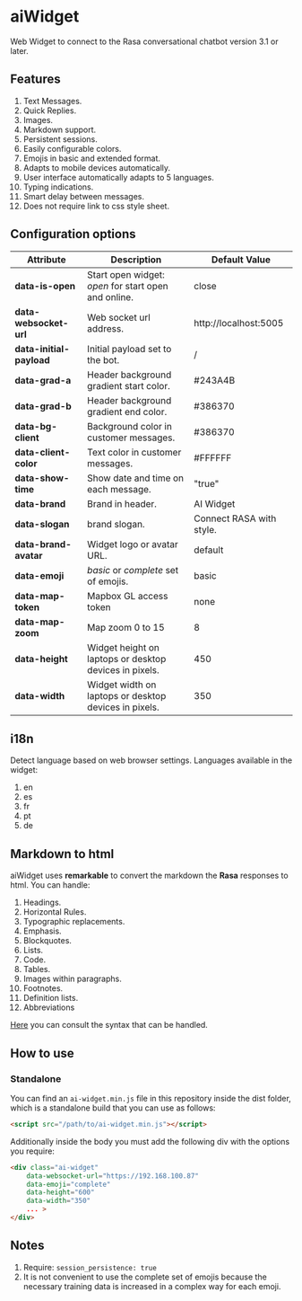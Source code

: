 # aiWidget
Web Widget to connect to the Rasa conversational chatbot version 3.1 or later.
## Features
1. Text Messages.
2. Quick Replies.
3. Images.
4. Markdown support.
5. Persistent sessions.
6. Easily configurable colors.
9. Emojis in basic and extended format.
10. Adapts to mobile devices automatically.
11. User interface automatically adapts to 5 languages.
12. Typing indications.
13. Smart delay between messages.
14. Does not require link to css style sheet.

## Configuration options
|Attribute|Description|Default Value|
|---------|-----------|-------------|
|**data-is-open**|Start open widget: *open* for start open and online.|close|
|**data-websocket-url**| Web socket url address.|http://localhost:5005|
|**data-initial-payload**|Initial payload set to the bot.|/|
|**data-grad-a**|Header background gradient start color.|#243A4B|
|**data-grad-b**|Header background gradient end color.|#386370|
|**data-bg-client**|Background color in customer messages.|#386370|
|**data-client-color**|Text color in customer messages.|#FFFFFF|
|**data-show-time**|Show date and time on each message.|"true"|
|**data-brand**|Brand in header.|AI Widget|
|**data-slogan**|brand slogan.|Connect RASA with style.|
|**data-brand-avatar**|Widget logo or avatar URL.|default|
|**data-emoji**|*basic* or *complete* set of emojis.|basic|
|**data-map-token**|Mapbox GL access token|none|
|**data-map-zoom**|Map zoom 0 to 15| 8 |
|**data-height**|Widget height on laptops or desktop devices in pixels.|450|
|**data-width**|Widget width on laptops or desktop devices in pixels.|350|
## i18n
Detect language based on web browser settings.
Languages available in the widget:
1. en
2. es
3. fr
4. pt
5. de

## Markdown to html
aiWidget uses **remarkable** to convert the markdown the **Rasa** responses to html.
You can handle:
1. Headings.
2. Horizontal Rules.
3. Typographic replacements.
4. Emphasis.
5. Blockquotes.
6. Lists.
7. Code.
8. Tables.
9. Images within paragraphs.
10. Footnotes.
11. Definition lists.
12. Abbreviations

[Here](https://jonschlinkert.github.io/remarkable/demo/) you can consult the syntax that can be handled.

## How to use

### Standalone
You can find an `ai-widget.min.js` file in this repository inside the dist folder, which is a standalone build that you can use as follows:

```html
<script src="/path/to/ai-widget.min.js"></script>
```
Additionally inside the body you must add the following div with the options you require:

```html
<div class="ai-widget"
    data-websocket-url="https://192.168.100.87"
    data-emoji="complete"
    data-height="600"
    data-width="350"
    ... >
</div>
```


## Notes
1. Require: `session_persistence: true`
2. It is not convenient to use the complete set of emojis because the necessary training data is increased in a complex way for each emoji.